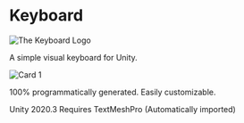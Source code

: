 # Keyboard

![The Keyboard Logo](https://i.imgur.com/hSVClx1.png "Logo")

 A simple visual keyboard for Unity.

![Card 1](https://i.imgur.com/C6q820U.png "Card 1")

100% programmatically generated. Easily customizable.

Unity 2020.3
Requires TextMeshPro (Automatically imported)
